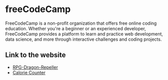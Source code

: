 # freeCodeCamp 
FreeCodeCamp is a non-profit organization that offers free online coding education. Whether you're a beginner or an experienced developer, FreeCodeCamp provides a platform to learn and practice web development, data science, and more through interactive challenges and coding projects.

## Link to the website 
- [RPG-Dragon-Repeller](https://jeffin03.github.io/freeCodeCamp/Javascript-projects/RPG/)
- [Calorie Counter](https://jeffin03.github.io/freeCodeCamp/Javascript-projects/Calorie-Counter/)
